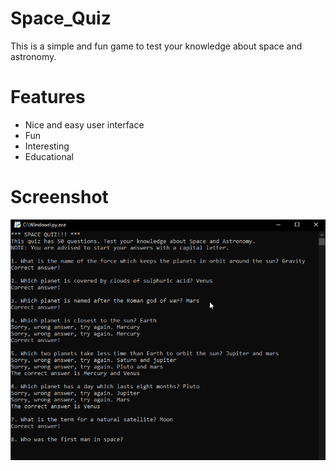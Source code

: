 # Space_Quiz
This is a simple and fun game to test your knowledge about space and astronomy.
# Features
- Nice and easy user interface
- Fun
- Interesting
- Educational
# Screenshot
![](screenshot/Screenshot.png)

